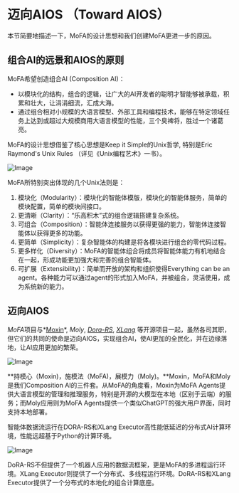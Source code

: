 # 迈向AIOS （Toward AIOS）

本节简要地描述一下，MoFA的设计思想和我们创建MoFA更进一步的原因。

## 组合AI的远景和AIOS的原则

MoFA希望创造组合AI (Composition AI)：

- 以模块化的结构，组合的逻辑，让广大的AI开发者的聪明才智能够被承载，积累和壮大，让涓涓细流，汇成大海。
- 通过组合相对小规模的大语言模型、外部工具和编程技术，能够在特定领域任务上达到或超过大规模商用大语言模型的性能，三个臭裨将，胜过一个诸葛亮。

MoFA的设计思想借鉴了核心思想是Keep it Simple的Unix哲学, 特别是Eric Raymond's Unix Rules （详见《Unix编程艺术》一书）。

![Image](https://mmbiz.qpic.cn/mmbiz_png/ibqbukt6PTv7GgGOVgGIQgKB7nIRZrSOfowv1KjYcNGOxyPrap0GeMpYoEfVoLgkx5HgT0DQ7ibzdbZps7iagzjaw/640?wx_fmt=png&from=appmsg&tp=webp&wxfrom=5&wx_lazy=1&wx_co=1)

MoFA所特别突出体现的几个Unix法则是：

1. 模块化（Modularity）：模块化的智能体模版，模块化的智能体服务，简单的模块配置，简单的模块间接口。
2. 更清晰（Clarity）：“乐高积木”式的组合逻辑搭建复杂系统。
3. 可组合（Composition）：智能体连接服务以获得更强的能力，智能体连接智能体以获得更多的功能。
4. 更简单（Simplicity）：复杂智能体的构建是将各模块进行组合的零代码过程。
5. 更多样化（Diversity）：MoFA的智能体组合将成员将智能体能力有机地结合在一起，形成功能更加强大和完善的组合智能体。
6. 可扩展（Extensibility)：简单而开放的架构和组织使得Everything can be an agent。各种能力可以通过agent的形式加入MoFA，并被组合，灵活使用，成为系统新的能力。

## 迈向AIOS

*MoFA*项目与*[Moxin](https://github.com/moxin-org/moxin)*, *Moly*, *[Dora-RS](https://github.com/dora-rs/dora)*, *[XLang](https://github.com/xlang-foundation/xlang)* 等开源项目一起，虽然各司其职，但它们的共同的使命是迈向AIOS，实现组合AI，使AI更加的全民化，并在边缘落地，让AI应用更加的繁荣。



![Image](https://mmbiz.qpic.cn/mmbiz_png/ibqbukt6PTv7GgGOVgGIQgKB7nIRZrSOfIpjjnmdDEAflmia8o28WK1FIzXS67UBRe2Qvg1aAJCf0by1romJXDsA/640?wx_fmt=png&from=appmsg&tp=webp&wxfrom=5&wx_lazy=1&wx_co=1)

**持模心（Moxin)，施模法（MoFA)，展模力（Moly)。**Moxin，MoFA和Moly是我们Composition AI的三件套。从MoFA的角度看，Moxin为MoFA Agents提供大语言模型的管理和推理服务，特别是开源的大模型在本地（区别于云端）的服务；而Moly应用则为MoFA Agents提供一个类似ChatGPT的强大用户界面，同时支持本地部署。

智能体数据流运行在DORA-RS和XLang Executor高性能低延迟的分布式AI计算环境，性能远超基于Python的计算环境。

![Image](https://mmbiz.qpic.cn/mmbiz_png/ibqbukt6PTv7GgGOVgGIQgKB7nIRZrSOfGnKKv0vib6pajwIR3gl2oibicmcf6cdFdOicxfia1CWGJAu3liad97p0Diaiag/640?wx_fmt=png&from=appmsg&tp=webp&wxfrom=5&wx_lazy=1&wx_co=1)

DoRA-RS不但提供了一个机器人应用的数据流框架，更是MoFA的多进程运行环境。XLang Executor则提供了一个分布式、多线程运行环境。DoRA-RS和XLang Executor提供了一个分布式的本地化的组合计算底座。